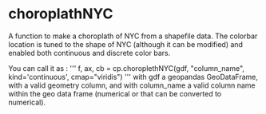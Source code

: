 # choroplathNYC
A function to make a choroplath of NYC from a shapefile data. The colorbar location is tuned to the shape of NYC (although it can be modified) and enabled both continuous and discrete color bars.


You can call it as :
    '''
    f, ax, cb = cp.choroplethNYC(gdf, "column_name", kind='continuous', cmap="viridis")
    '''
with gdf a geopandas GeoDataFrame, with a valid geometry column, and with column_name a valid column name within the geo data frame (numerical or that can be converted to numerical).


